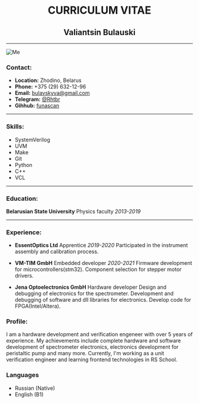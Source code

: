 # <center>CURRICULUM VITAE</center>
## <center>Valiantsin Bulauski</center>
****
![Me](img/Me.png)

### Contact:
* **Location:** Zhodino, Belarus
* **Phone:** +375 (29) 632-12-96
* **Email:** bulavskyva@gmail.com
* **Telegram:** [@Rhtbr](https://t.me/Rhtbr)
* **Gihhub:** [funascan](https://github.com/funascan) 
****
### Skills:
* SystemVerilog
* UVM
* Make
* Git
* Python
* C++
* VCL
****
### Education:
**Belarusian State University**
Physics faculty
*2013-2019*

****

### Experience:
* **EssentOptics Ltd**
Apprentice
*2019-2020*
Participated in the instrument assembly and calibration process.

* **VM-TIM GmbH**
Embedded developer
*2020-2021*
Firmware development for microcontrollers(stm32). Component selection for stepper motor drivers.

* **Jena Optoelectronics GmbH**
Hardware developer
Design and debugging of electronics for the spectrometer. Development and debugging of software and dll libraries for electronics. Develop code for FPGA(Intel/Altera).

### Profile:
I am a hardware development and verification engeneer with over 5 years of experience. My achievements include complete  hardware and software development of spectrometer electronics, electronics  development for peristaltic pump and many more. Currently, I'm working as a unit verification engineer and learning frontend technologies in RS School.

### Languages
* Russian (Native)
* English (B1)